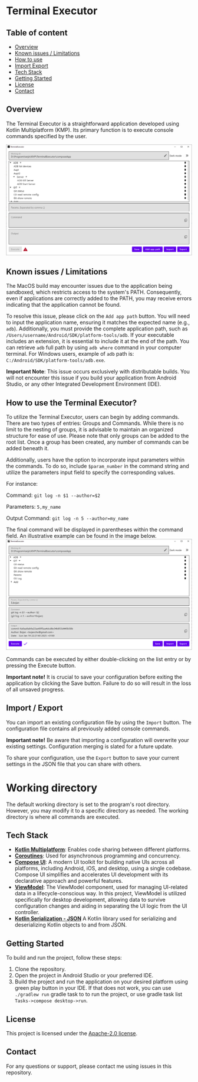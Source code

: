# Terminal Executor

## Table of content
- [Overview](#overview)
- [Known issues / Limitations](#known-issues--limitations)
- [How to use](#how-to-use-the-terminal-executor)
- [Import Export](#import--export)
- [Tech Stack](#tech-stack)
- [Getting Started](#getting-started)
- [License](#license)
- [Contact](#contact)

## Overview
The Terminal Executor is a straightforward application developed using Kotlin Multiplatform (KMP). Its primary function is to execute console commands specified by the user.

![Git Log With Params](Documentation/Images/terminal_executor_overview.png)

## Known issues / Limitations
The MacOS build may encounter issues due to the application being sandboxed, which restricts access to the system's PATH. Consequently, even if applications are correctly added to the PATH, you may receive errors indicating that the application cannot be found.

To resolve this issue, please click on the `Add app path` button. You will need to input the application name, ensuring it matches the expected name (e.g., `adb`). Additionally, you must provide the complete application path, such as `/Users/username/Android/SDK/platform-tools/adb`. If your executable includes an extension, it is essential to include it at the end of the path. You can retrieve `adb` full path by using `adb where` command in your computer terminal. For Windows users, example of `adb` path is:  `C:/Android/SDK/platform-tools/adb.exe`.

**Important Note**:
This issue occurs exclusively with distributable builds. You will not encounter this issue if you build your application from Android Studio, or any other Integrated Development Environment (IDE).

## How to use the Terminal Executor?
To utilize the Terminal Executor, users can begin by adding commands. There are two types of entries: Groups and Commands. While there is no limit to the nesting of groups, it is advisable to maintain an organized structure for ease of use. Please note that only groups can be added to the root list. Once a group has been created, any number of commands can be added beneath it.

Additionally, users have the option to incorporate input parameters within the commands. To do so, include `$param_number` in the command string and utilize the parameters input field to specify the corresponding values.

For instance:

Command: `git log -n $1 --author=$2`

Parameters: `5,my_name`

Output Command: `git log -n 5 --author=my_name`

The final command will be displayed in parentheses within the command field. An illustrative example can be found in the image below.
![Git Log With Params](Documentation/Images/git_log_params.png)

Commands can be executed by either double-clicking on the list entry or by pressing the Execute button.

**Important note!**
It is crucial to save your configuration before exiting the application by clicking the Save button. Failure to do so will result in the loss of all unsaved progress.

## Import / Export
You can import an existing configuration file by using the `Import` button. The configuration file contains all previously added console commands.

**Important note!**
Be aware that importing a configuration will overwrite your existing settings. Configuration merging is slated for a future update.

To share your configuration, use the `Export` button to save your current settings in the JSON file that you can share with others.

# Working directory
The default working directory is set to the program's root directory. However, you may modify it to a specific directory as needed. The working directory is where all commands are executed.

## Tech Stack
- **[Kotlin Multiplatform](https://kotlinlang.org/docs/multiplatform.html)**: Enables code sharing between different platforms.
- **[Coroutines](https://kotlinlang.org/docs/coroutines-overview.html)**: Used for asynchronous programming and concurrency.
- **[Compose UI](https://developer.android.com/jetpack/androidx/releases/compose-ui)**: A modern UI toolkit for building native UIs across all platforms, including Android, iOS, and desktop, using a single codebase. Compose UI simplifies and accelerates UI development with its declarative approach and powerful features.
- **[ViewModel](https://developer.android.com/topic/libraries/architecture/viewmodel)**: The ViewModel component, used for managing UI-related data in a lifecycle-conscious way. In this project, ViewModel is utilized specifically for desktop development, allowing data to survive configuration changes and aiding in separating the UI logic from the UI controller.
- **[Kotlin Serialization - JSON](https://kotlinlang.org/docs/serialization.html)** A Kotlin library used for serializing and deserializing Kotlin objects to and from JSON.

## Getting Started
To build and run the project, follow these steps:
1. Clone the repository.
2. Open the project in Android Studio or your preferred IDE.
3. Build the project and run the application on your desired platform using green play button in your IDE. If that does not work, you can use `./gradlew run` gradle task to to run the project, or use gradle task list `Tasks->compose desktop->run`.

## License
This project is licensed under the [Apache-2.0 license](LICENSE).

## Contact
For any questions or support, please contact me using issues in this repository.